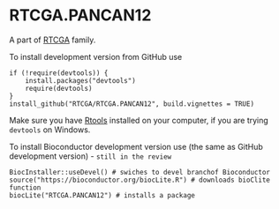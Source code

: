 # RTCGA.PANCAN12

A part of [RTCGA](https://github.com/RTCGA) family.

To install development version from GitHub use

````{R}
if (!require(devtools)) {
    install.packages("devtools")
    require(devtools)
}
install_github("RTCGA/RTCGA.PANCAN12", build.vignettes = TRUE)
````

Make sure you have [Rtools](https://cran.r-project.org/bin/windows/Rtools/) installed on your computer, if you are trying `devtools` on Windows.

To install Bioconductor development version use (the same as GitHub development version) - `still in the review`

````{R}
BiocInstaller::useDevel() # swiches to devel branchof Bioconductor
source("https://bioconductor.org/biocLite.R") # downloads bioClite function
biocLite("RTCGA.PANCAN12") # installs a package
````

